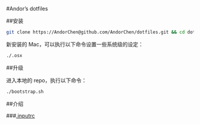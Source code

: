 #Andor’s dotfiles

##安装

```bash
git clone https://AndorChen@github.com/AndorChen/dotfiles.git && cd dotfiles && ./bootstrap.sh
```

新安装的 Mac，可以执行以下命令设置一些系统级的设定：

```bash
./.osx
```

##升级

进入本地的 repo，执行以下命令：

```bash
./bootstrap.sh
```

##介绍

###[.inputrc](http://tldp.org/LDP/lfs/LFS-BOOK-6.1.1-HTML/chapter07/inputrc.html)
